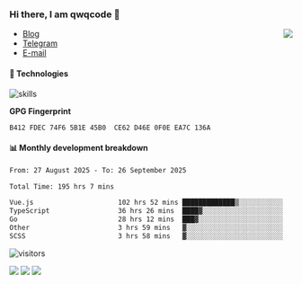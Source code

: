 <!--![](https://user-images.githubusercontent.com/22412567/89914023-fb3a6e80-dc26-11ea-82ba-5ed80e2ffb69.jpg)-->

### Hi there, I am qwqcode 👋

<img src="https://github-readme-stats.mrdulin.vercel.app/api?username=qwqcode&count_private=true&show_icons=true&hide_border=true&icon_color=586069&title_color=0366d6" align="right">

- [Blog](https://qwqaq.com/)
- [Telegram](https://t.me/qwqcode)
- [E-mail](mailto:qwqcode@gmail.com)

#### 🔧 Technologies

![skills](https://skillicons.dev/icons?i=go,ts,cs,js,java,php,py,regex,docker,git,svelte,sass,vue,nuxtjs,webpack,vite,laravel,electron,redis,vscode,visualstudio,idea,androidstudio,figma,ai,ps,pr,powershell,vim,bash&theme=light)

**GPG Fingerprint**

```
B412 FDEC 74F6 5B1E 45B0  CE62 D46E 0F0E EA7C 136A
```

#### 📊 Monthly development breakdown

<!--START_SECTION:waka-->

```txt
From: 27 August 2025 - To: 26 September 2025

Total Time: 195 hrs 7 mins

Vue.js                     102 hrs 52 mins █████████████▒░░░░░░░░░░░   52.72 %
TypeScript                 36 hrs 26 mins  ████▓░░░░░░░░░░░░░░░░░░░░   18.68 %
Go                         28 hrs 12 mins  ███▓░░░░░░░░░░░░░░░░░░░░░   14.46 %
Other                      3 hrs 59 mins   ▓░░░░░░░░░░░░░░░░░░░░░░░░   02.05 %
SCSS                       3 hrs 58 mins   ▓░░░░░░░░░░░░░░░░░░░░░░░░   02.03 %
```

<!--END_SECTION:waka-->

![visitors](https://visitor-badge.laobi.icu/badge?page_id=qwqcode.visitor-badge)

<p>
  <img src="https://api.githubtrends.io/user/svg/qwqcode/langs?time_range=one_year&theme=classic" />
  <img src="https://api.githubtrends.io/user/svg/qwqcode/repos?time_range=one_year&theme=classic" />
  <img src="https://github-readme-stats.vercel.app/api/top-langs?username=qwqcode&show_icons=true&locale=en&layout=compact&hide=html&langs_count=20" />
</p>
